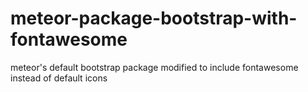meteor-package-bootstrap-with-fontawesome
=========================================

meteor's default bootstrap package modified to include fontawesome instead of default icons